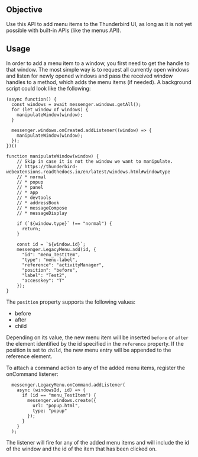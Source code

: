 ## Objective

Use this API to add menu items to the Thunderbird UI, as long as it is not yet possible with built-in APIs (like the menus API).

## Usage

In order to add a menu item to a window, you first need to get the handle to that window. The most simple way is to request all currently open windows
and listen for newly opened windows and pass the received window handles to a method, which adds the menu items (if needed). A background script could look like the following:

```
(async function() {
  const windows = await messenger.windows.getAll();
  for (let window of windows) {
    manipulateWindow(window);
  }

  messenger.windows.onCreated.addListener((window) => {
    manipulateWindow(window);
  });
})()

function manipulateWindow(window) {
    // Skip in case it is not the window we want to manipulate.
    // https://thunderbird-webextensions.readthedocs.io/en/latest/windows.html#windowtype
    // * normal
    // * popup
    // * panel
    // * app
    // * devtools
    // * addressBook
    // * messageCompose
    // * messageDisplay
   
    if (`${window.type}` !== "normal") {
      return;
    }

    const id = `${window.id}`;
    messenger.LegacyMenu.add(id, {
      "id": "menu_TestItem",
      "type": "menu-label",
      "reference": "activityManager",
      "position": "before",
      "label": "Test2",
      "accesskey": "T"
    });   
}

```

The `position` property supports the following values:
* before
* after
* child

Depending on its value, the new menu item will be inserted `before` or `after` the element identified by the id specified in the `reference` property.
If the position is set to `child`, the new menu entry will be appended to the reference element.

To attach a command action to any of the added menu items, register the onCommand listener:

```
  messenger.LegacyMenu.onCommand.addListener(
    async (windowsId, id) => {
      if (id == "menu_TestItem") {
        messenger.windows.create({
          url: "popup.html",
          type: "popup"
        });
      }
    }
  ); 

```

The listener will fire for any of the added menu items and will include the id of the window and the id of the item that has been clicked on.
